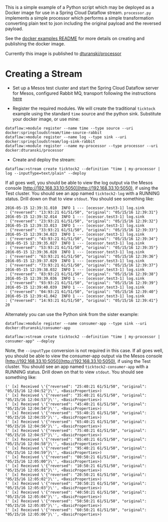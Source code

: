 This is a simple example of a Python script which may be deployed as a Docker image for use in a Spring Cloud Dataflow
stream. `processor.py` implements a simple processor which performs a simple transformation converting plain text to json including
the original payload and the reversed payload.

See the [docker examples README](../README.md) for more details on creating and publishing the docker image.

Currently this image is published to [dturanski/processor](https://hub.docker.com/r/dturanski/processor/)

Creating a Stream
=================

* Set up a Mesos test cluster and start the Spring Cloud Dataflow server for Mesos, configured Rabbit MQ, transport following the instructions [here](http://docs.spring.io/spring-cloud-dataflow-server-mesos/docs/current-SNAPSHOT/reference/htmlsingle/#_deploying_streams_on_mesos_and_marathon)

* Register the required modules. We will create the traditional `ticktock` example using the standard `time` source and the python sink.
Substitute your docker image, or use mine:

````
dataflow:>module register --name time --type source --uri docker:springcloudstream/time-source-rabbit
dataflow:>module register --name log --type sink --uri docker:springcloudstream/log-sink-rabbit
dataflow:>module register --name my-processor --type processor --uri docker:dturanski/processor
````

* Create and deploy the stream:

````
dataflow:>stream create ticktock2 --definition "time | my-processor | log --inputType=text/plain" --deploy
````
If all goes well, you should be able to view the log output via the Mesos console [http://192.168.33.10:5050](http://192.168.33.10:5050), if using the Test cluster.
You should see an app named `ticktock2-log` with a RUNNING status. Drill down on that to view `stdout`. You should see something like:


````
2016-05-15 12:39:31.010  INFO 1 --- [ocessor.test3-1] log.sink                                 : {"reversed": "13:93:21 61/51/50", "original": "05/15/16 12:39:31"}
2016-05-15 12:39:32.014  INFO 1 --- [ocessor.test3-1] log.sink                                 : {"reversed": "23:93:21 61/51/50", "original": "05/15/16 12:39:32"}
2016-05-15 12:39:33.013  INFO 1 --- [ocessor.test3-1] log.sink                                 : {"reversed": "33:93:21 61/51/50", "original": "05/15/16 12:39:33"}
2016-05-15 12:39:34.023  INFO 1 --- [ocessor.test3-1] log.sink                                 : {"reversed": "43:93:21 61/51/50", "original": "05/15/16 12:39:34"}
2016-05-15 12:39:35.027  INFO 1 --- [ocessor.test3-1] log.sink                                 : {"reversed": "53:93:21 61/51/50", "original": "05/15/16 12:39:35"}
2016-05-15 12:39:36.028  INFO 1 --- [ocessor.test3-1] log.sink                                 : {"reversed": "63:93:21 61/51/50", "original": "05/15/16 12:39:36"}
2016-05-15 12:39:37.029  INFO 1 --- [ocessor.test3-1] log.sink                                 : {"reversed": "73:93:21 61/51/50", "original": "05/15/16 12:39:37"}
2016-05-15 12:39:38.032  INFO 1 --- [ocessor.test3-1] log.sink                                 : {"reversed": "83:93:21 61/51/50", "original": "05/15/16 12:39:38"}
2016-05-15 12:39:39.036  INFO 1 --- [ocessor.test3-1] log.sink                                 : {"reversed": "93:93:21 61/51/50", "original": "05/15/16 12:39:39"}
2016-05-15 12:39:40.039  INFO 1 --- [ocessor.test3-1] log.sink                                 : {"reversed": "04:93:21 61/51/50", "original": "05/15/16 12:39:40"}
2016-05-15 12:39:41.042  INFO 1 --- [ocessor.test3-1] log.sink                                 : {"reversed": "14:93:21 61/51/50", "original": "05/15/16 12:39:41"}
20
````

Alternately you can use the Python sink from the sister example:

````
dataflow:>module register --name consumer-app --type sink --uri docker:dturanski/consumer-app
````

````
dataflow:>stream create ticktock2 --definition "time | my-processor | consumer-app" --deploy
````
Note, the `--inputType` conversion is not required in this case. If all goes well, you should be able to view the consumer-app output via the Mesos console [http://192.168.33.10:5050](http://192.168.33.10:5050), if using the Test cluster.
You should see an app named `ticktock2-consumer-app` with a RUNNING status. Drill down on that to view `stdout`. You should see something like:

````
(' [x] Received \'{"reversed": "25:40:21 61/51/50", "original": "05/15/16 12:04:52"}\'', <BasicProperties>)
(' [x] Received \'{"reversed": "35:40:21 61/51/50", "original": "05/15/16 12:04:53"}\'', <BasicProperties>)
(' [x] Received \'{"reversed": "45:40:21 61/51/50", "original": "05/15/16 12:04:54"}\'', <BasicProperties>)
(' [x] Received \'{"reversed": "55:40:21 61/51/50", "original": "05/15/16 12:04:55"}\'', <BasicProperties>)
(' [x] Received \'{"reversed": "65:40:21 61/51/50", "original": "05/15/16 12:04:56"}\'', <BasicProperties>)
(' [x] Received \'{"reversed": "75:40:21 61/51/50", "original": "05/15/16 12:04:57"}\'', <BasicProperties>)
(' [x] Received \'{"reversed": "85:40:21 61/51/50", "original": "05/15/16 12:04:58"}\'', <BasicProperties>)
(' [x] Received \'{"reversed": "95:40:21 61/51/50", "original": "05/15/16 12:04:59"}\'', <BasicProperties>)
(' [x] Received \'{"reversed": "00:50:21 61/51/50", "original": "05/15/16 12:05:00"}\'', <BasicProperties>)
(' [x] Received \'{"reversed": "10:50:21 61/51/50", "original": "05/15/16 12:05:01"}\'', <BasicProperties>)
(' [x] Received \'{"reversed": "20:50:21 61/51/50", "original": "05/15/16 12:05:02"}\'', <BasicProperties>)
(' [x] Received \'{"reversed": "30:50:21 61/51/50", "original": "05/15/16 12:05:03"}\'', <BasicProperties>)
(' [x] Received \'{"reversed": "40:50:21 61/51/50", "original": "05/15/16 12:05:04"}\'', <BasicProperties>)
(' [x] Received \'{"reversed": "50:50:21 61/51/50", "original": "05/15/16 12:05:05"}\'', <BasicProperties>)
(' [x] Received \'{"reversed": "60:50:21 61/51/50", "original": "05/15/16 12:05:06"}\'', <BasicProperties>)
````





